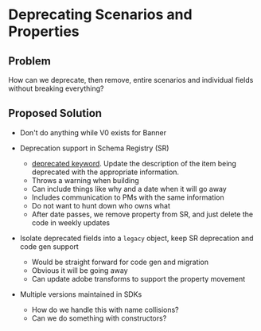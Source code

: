 # Deprecating Scenarios and Properties

## Problem

How can we deprecate, then remove, entire scenarios and individual fields without breaking everything?

## Proposed Solution

- Don't do anything while V0 exists for Banner

- Deprecation support in Schema Registry (SR)
	- [deprecated keyword](http://json-schema.org/draft/2019-09/json-schema-validation.html#rfc.section.9.3). Update the description of the item being deprecated with the appropriate information.
	- Throws a warning when building
	- Can include things like why and a date when it will go away
	- Includes communication to PMs with the same information
	- Do not want to hunt down who owns what
	- After date passes, we remove property from SR, and just delete the code in weekly updates
- Isolate deprecated fields into a `legacy` object, keep SR deprecation and code gen support
	- Would be straight forward for code gen and migration
	- Obvious it will be going away
	- Can update adobe transforms to support the property movement
- Multiple versions maintained in SDKs
	- How do we handle this with name collisions?
	- Can we do something with constructors?